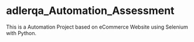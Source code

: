 # adlerqa_Automation_Assessment
This is a Automation Project based on eCommerce Website using Selenium with Python.
